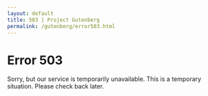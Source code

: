 ```yaml
---
layout: default
title: 503 | Project Gutenberg
permalink: /gutenberg/error503.html
---
```


Error 503
=========

Sorry, but our service is temporarily unavailable. This is a temporary situation. Please check back later.
